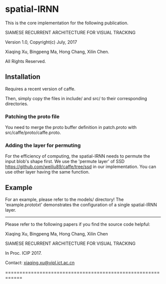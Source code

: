 # spatial-IRNN   

This is the core implementation for the following publication.

SIAMESE RECURRENT ARCHITECTURE FOR VISUAL TRACKING

Version 1.0, Copyright(c) July, 2017

Xiaqing Xu, Bingpeng Ma, Hong Chang, Xilin Chen.

All Rights Reserved.

## Installation
Requires a recent version of caffe.

Then, simply copy the files in include/ and src/ to their corresponding directories.

### Patching the proto file
You need to merge the proto buffer definition in patch.proto with src/caffe/proto/caffe.proto.

### Adding the layer for permuting
For the efficiency of computing, the spatial-IRNN needs to permute the input blob's shape first. We use the 'permute layer' of SSD <https://github.com/weiliu89/caffe/tree/ssd> in
our implementation. You can use other layer having the same function.

## Example  
For an example, please refer to the models/ directory! The 'example.prototxt' demonstrates the configuration of a single spatial-IRNN layer.

-------------------------------------------------------------------
Please refer to the following papers if you find the source code helpful:

Xiaqing Xu, Bingpeng Ma, Hong Chang, Xilin Chen

SIAMESE RECURRENT ARCHITECTURE FOR VISUAL TRACKING

In Proc. ICIP 2017.

Contact: xiaqing.xu@vipl.ict.ac.cn

============================================================

